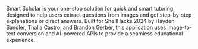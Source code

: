 Smart Scholar is your one-stop solution for quick and smart tutoring, designed to help users extract questions from images and get step-by-step explanations or direct answers. Built for ShellHacks 2024 by Hayden Sandler, Thalia Castro, and Brandon Gerber, this application uses image-to-text conversion and AI-powered APIs to provide a seamless educational experience.


